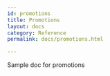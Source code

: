 ```yaml
---
id: promotions
title: Promotions
layout: docs
category: Reference
permalink: docs/promotions.html

---
```


Sample doc for promotions